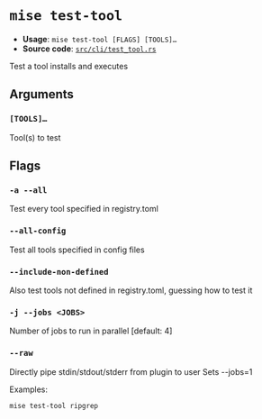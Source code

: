 # `mise test-tool`

- **Usage**: `mise test-tool [FLAGS] [TOOLS]…`
- **Source code**: [`src/cli/test_tool.rs`](https://github.com/jdx/mise/blob/main/src/cli/test_tool.rs)

Test a tool installs and executes

## Arguments

### `[TOOLS]…`

Tool(s) to test

## Flags

### `-a --all`

Test every tool specified in registry.toml

### `--all-config`

Test all tools specified in config files

### `--include-non-defined`

Also test tools not defined in registry.toml, guessing how to test it

### `-j --jobs <JOBS>`

Number of jobs to run in parallel
[default: 4]

### `--raw`

Directly pipe stdin/stdout/stderr from plugin to user Sets --jobs=1

Examples:

```
mise test-tool ripgrep
```

